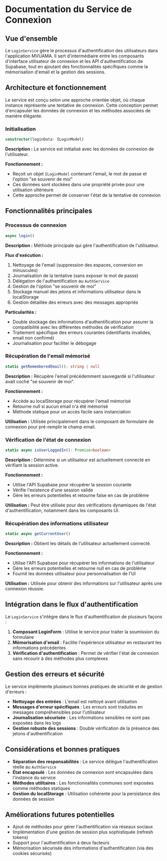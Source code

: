 # Documentation du Service de Connexion

## Vue d'ensemble

Le `LoginService` gère le processus d'authentification des utilisateurs dans l'application MVUAMA. Il sert d'intermédiaire entre les composants d'interface utilisateur de connexion et les API d'authentification de Supabase, tout en ajoutant des fonctionnalités spécifiques comme la mémorisation d'email et la gestion des sessions.

## Architecture et fonctionnement

Le service est conçu selon une approche orientée objet, où chaque instance représente une tentative de connexion. Cette conception permet d'encapsuler les données de connexion et les méthodes associées de manière élégante.

### Initialisation

```typescript
constructor(loginData: ILoginModel)
```

**Description :** Le service est initialisé avec les données de connexion de l'utilisateur.

**Fonctionnement :**

- Reçoit un objet `ILoginModel` contenant l'email, le mot de passe et l'option "se souvenir de moi"
- Ces données sont stockées dans une propriété privée pour une utilisation ultérieure
- Cette approche permet de conserver l'état de la tentative de connexion

## Fonctionnalités principales

### Processus de connexion

```typescript
async login()
```

**Description :** Méthode principale qui gère l'authentification de l'utilisateur.

**Flux d'exécution :**

1. Nettoyage de l'email (suppression des espaces, conversion en minuscules)
2. Journalisation de la tentative (sans exposer le mot de passe)
3. Délégation de l'authentification au `AuthService`
4. Gestion de l'option "se souvenir de moi"
5. Stockage manuel des jetons et informations utilisateur dans le localStorage
6. Gestion détaillée des erreurs avec des messages appropriés

**Particularités :**

- Double stockage des informations d'authentification pour assurer la compatibilité avec les différentes méthodes de vérification
- Traitement spécifique des erreurs courantes (identifiants invalides, email non confirmé)
- Journalisation pour faciliter le débogage

### Récupération de l'email mémorisé

```typescript
static getRememberedEmail(): string | null
```

**Description :** Récupère l'email précédemment sauvegardé si l'utilisateur avait coché "se souvenir de moi".

**Fonctionnement :**

- Accède au localStorage pour récupérer l'email mémorisé
- Retourne null si aucun email n'a été mémorisé
- Méthode statique pour un accès facile sans instanciation

**Utilisation :** Utilisée principalement dans le composant de formulaire de connexion pour pré-remplir le champ email.

### Vérification de l'état de connexion

```typescript
static async isUserLoggedIn(): Promise<boolean>
```

**Description :** Détermine si un utilisateur est actuellement connecté en vérifiant la session active.

**Fonctionnement :**

- Utilise l'API Supabase pour récupérer la session courante
- Vérifie l'existence d'une session valide
- Gère les erreurs potentielles et retourne false en cas de problème

**Utilisation :** Peut être utilisée pour des vérifications dynamiques de l'état d'authentification, notamment dans les composants UI.

### Récupération des informations utilisateur

```typescript
static async getCurrentUser()
```

**Description :** Obtient les détails de l'utilisateur actuellement connecté.

**Fonctionnement :**

- Utilise l'API Supabase pour récupérer les informations de l'utilisateur
- Gère les erreurs potentielles et retourne null en cas de problème
- Fournit les données utilisateur pour personnalisation de l'UI

**Utilisation :** Utilisée pour obtenir des informations sur l'utilisateur après une connexion réussie.

## Intégration dans le flux d'authentification

Le `LoginService` s'intègre dans le flux d'authentification de plusieurs façons :

1. **Composant LoginForm** : Utilise le service pour traiter la soumission du formulaire
2. **Mémorisation d'email** : Facilite l'expérience utilisateur en restaurant les informations précédentes
3. **Vérification d'authentification** : Permet de vérifier l'état de connexion sans recourir à des méthodes plus complexes

## Gestion des erreurs et sécurité

Le service implémente plusieurs bonnes pratiques de sécurité et de gestion d'erreurs :

- **Nettoyage des entrées** : L'email est nettoyé avant utilisation
- **Messages d'erreur spécifiques** : Les erreurs sont traduites en messages compréhensibles pour l'utilisateur
- **Journalisation sécurisée** : Les informations sensibles ne sont pas exposées dans les logs
- **Gestion robuste des sessions** : Double vérification de la présence des jetons d'authentification

## Considérations et bonnes pratiques

- **Séparation des responsabilités** : Le service délègue l'authentification réelle au `AuthService`
- **État encapsulé** : Les données de connexion sont encapsulées dans l'instance du service
- **Méthodes utilitaires** : Les fonctionnalités communes sont exposées comme méthodes statiques
- **Gestion du localStorage** : Utilisation cohérente pour la persistance des données de session

## Améliorations futures potentielles

- Ajout de méthodes pour gérer l'authentification via réseaux sociaux
- Implémentation d'une gestion de session plus sophistiquée (refresh tokens)
- Support pour l'authentification à deux facteurs
- Mémorisation sécurisée des informations d'authentification (via des cookies sécurisés)
